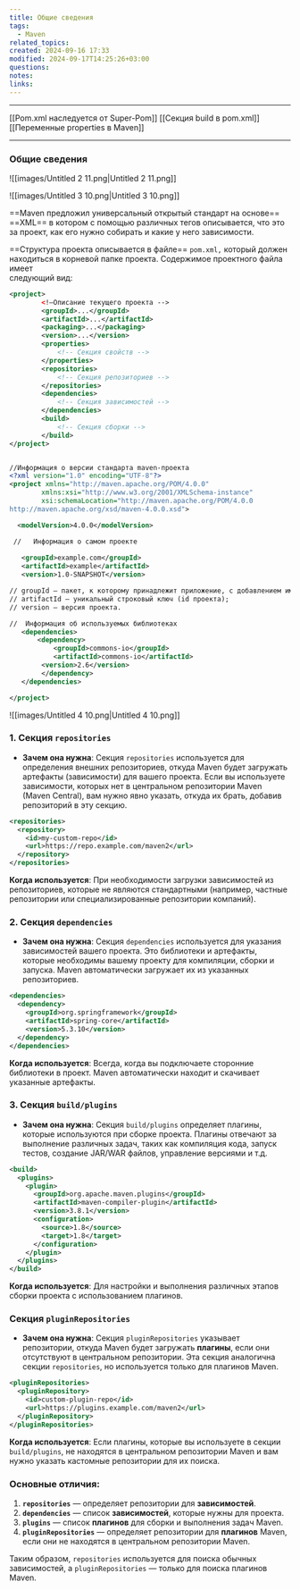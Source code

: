 ```yaml
---
title: Общие сведения
tags:
  - Maven
related_topics: 
created: 2024-09-16 17:33
modified: 2024-09-17T14:25:26+03:00
questions: 
notes: 
links: 
---
```


---
[[Pom.xml наследуется от Super-Pom]]
[[Секция build в pom.xml]]
[[Переменные properties в Maven]]

---

### Общие сведения

![[images/Untitled 2 11.png|Untitled 2 11.png]]

![[images/Untitled 3 10.png|Untitled 3 10.png]]


==Maven предложил универсальный открытый стандарт на основе== ==XML== в котором с помощью различных тегов описывается, что это за проект, как его нужно собирать и какие у него зависимости.

==Структура проекта описывается в файле== `pom.xml,` который должен  
находиться в корневой папке проекта. Содержимое проектного файла имеет  
следующий вид:  

```XML
<project>
        <!—Описание текущего проекта -->
        <groupId>...</groupId>
        <artifactId>...</artifactId>
        <packaging>...</packaging>
        <version>...</version>
        <properties>
            <!-- Секция свойств -->
        </properties>
        <repositories>
            <!-- Секция репозиториев -->
        </repositories>
        <dependencies>
            <!-- Секция зависимостей -->
        </dependencies>
        <build>
            <!-- Секция сборки -->
        </build>
</project>
```

```XML

//Информация о версии стандарта maven-проекта
<?xml version="1.0" encoding="UTF-8"?>
<project xmlns="http://maven.apache.org/POM/4.0.0"
        xmlns:xsi="http://www.w3.org/2001/XMLSchema-instance"
        xsi:schemaLocation="http://maven.apache.org/POM/4.0.0
http://maven.apache.org/xsd/maven-4.0.0.xsd">

  <modelVersion>4.0.0</modelVersion>

 //   Информация о самом проекте
 
   <groupId>example.com</groupId>
   <artifactId>example</artifactId>
   <version>1.0-SNAPSHOT</version>

// groupId – пакет, к которому принадлежит приложение, с добавлением имени домена;
// artifactId – уникальный строковый ключ (id проекта);
// version – версия проекта.

//  Информация об используемых библиотеках
   <dependencies>
       <dependency>
           <groupId>commons-io</groupId>
           <artifactId>commons-io</artifactId>
        <version>2.6</version>
        </dependency>
   </dependencies>

</project>
```

![[images/Untitled 4 10.png|Untitled 4 10.png]]

### 1. Секция `repositories`

- **Зачем она нужна**: Секция `repositories` используется для определения внешних репозиториев, откуда Maven будет загружать артефакты (зависимости) для вашего проекта. Если вы используете зависимости, которых нет в центральном репозитории Maven (Maven Central), вам нужно явно указать, откуда их брать, добавив репозиторий в эту секцию.

```xml
<repositories>
  <repository>
    <id>my-custom-repo</id>
    <url>https://repo.example.com/maven2</url>
  </repository>
</repositories>

```

**Когда используется**: При необходимости загрузки зависимостей из репозиториев, которые не являются стандартными (например, частные репозитории или специализированные репозитории компаний).

### 2. Секция `dependencies`

- **Зачем она нужна**: Секция `dependencies` используется для указания зависимостей вашего проекта. Это библиотеки и артефакты, которые необходимы вашему проекту для компиляции, сборки и запуска. Maven автоматически загружает их из указанных репозиториев.
```xml
<dependencies>
  <dependency>
    <groupId>org.springframework</groupId>
    <artifactId>spring-core</artifactId>
    <version>5.3.10</version>
  </dependency>
</dependencies>

```

**Когда используется**: Всегда, когда вы подключаете сторонние библиотеки в проект. Maven автоматически находит и скачивает указанные артефакты.

### 3. Секция `build/plugins`

- **Зачем она нужна**: Секция `build/plugins` определяет плагины, которые используются при сборке проекта. Плагины отвечают за выполнение различных задач, таких как компиляция кода, запуск тестов, создание JAR/WAR файлов, управление версиями и т.д.

```xml
<build>
  <plugins>
    <plugin>
      <groupId>org.apache.maven.plugins</groupId>
      <artifactId>maven-compiler-plugin</artifactId>
      <version>3.8.1</version>
      <configuration>
        <source>1.8</source>
        <target>1.8</target>
      </configuration>
    </plugin>
  </plugins>
</build>


```

**Когда используется**: Для настройки и выполнения различных этапов сборки проекта с использованием плагинов.

### Секция `pluginRepositories`

- **Зачем она нужна**: Секция `pluginRepositories` указывает репозитории, откуда Maven будет загружать **плагины**, если они отсутствуют в центральном репозитории. Эта секция аналогична секции `repositories`, но используется только для плагинов Maven.

```xml
<pluginRepositories>
  <pluginRepository>
    <id>custom-plugin-repo</id>
    <url>https://plugins.example.com/maven2</url>
  </pluginRepository>
</pluginRepositories>

```

**Когда используется**: Если плагины, которые вы используете в секции `build/plugins`, не находятся в центральном репозитории Maven и вам нужно указать кастомные репозитории для их поиска.

### Основные отличия:

1. **`repositories`** — определяет репозитории для **зависимостей**.
2. **`dependencies`** — список **зависимостей**, которые нужны для проекта.
3. **`plugins`** — список **плагинов** для сборки и выполнения задач Maven.
4. **`pluginRepositories`** — определяет репозитории для **плагинов** Maven, если они не находятся в центральном репозитории Maven.

Таким образом, `repositories` используется для поиска обычных зависимостей, а `pluginRepositories` — только для поиска плагинов Maven.
